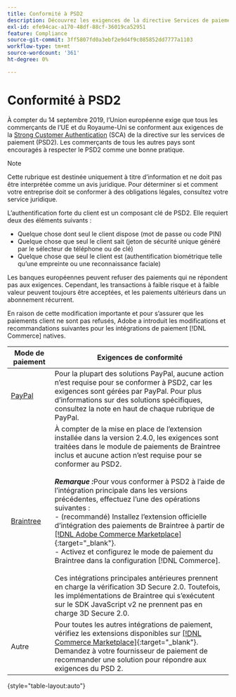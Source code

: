 ```yaml
---
title: Conformité à PSD2
description: Découvrez les exigences de la directive Services de paiement (PSD2) qui peuvent affecter votre boutique.
exl-id: efe94cac-a170-48df-88cf-36019ca52951
feature: Compliance
source-git-commit: 3ff5807fd0a3ebf2e9d4f9c085852dd7777a1103
workflow-type: tm+mt
source-wordcount: '361'
ht-degree: 0%

---
```


# Conformité à PSD2

À compter du 14 septembre 2019, l’Union européenne exige que tous les commerçants de l’UE et du Royaume-Uni se conforment aux exigences de la [Strong Customer Authentication](https://www.cardinalcommerce.com/content-hub/mandates/psd2-sca/understanding-psd2-sca) (SCA) de la directive sur les services de paiement (PSD2). Les commerçants de tous les autres pays sont encouragés à respecter le PSD2 comme une bonne pratique.

>[!NOTE]
>
>Cette rubrique est destinée uniquement à titre d’information et ne doit pas être interprétée comme un avis juridique. Pour déterminer si et comment votre entreprise doit se conformer à des obligations légales, consultez votre service juridique.

L’authentification forte du client est un composant clé de PSD2. Elle requiert deux des éléments suivants :

- Quelque chose dont seul le client dispose (mot de passe ou code PIN)
- Quelque chose que seul le client sait (jeton de sécurité unique généré par le sélecteur de téléphone ou de clé)
- Quelque chose que seul le client est (authentification biométrique telle qu’une empreinte ou une reconnaissance faciale)

Les banques européennes peuvent refuser des paiements qui ne répondent pas aux exigences. Cependant, les transactions à faible risque et à faible valeur peuvent toujours être acceptées, et les paiements ultérieurs dans un abonnement récurrent.

En raison de cette modification importante et pour s’assurer que les paiements client ne sont pas refusés, Adobe a introduit les modifications et recommandations suivantes pour les intégrations de paiement [!DNL Commerce] natives.

| Mode de paiement | Exigences de conformité |
|--- |--- |
| [PayPal](../stores-purchase/paypal.md) | Pour la plupart des solutions PayPal, aucune action n’est requise pour se conformer à PSD2, car les exigences sont gérées par PayPal. Pour plus d’informations sur des solutions spécifiques, consultez la note en haut de chaque rubrique de PayPal. |
| [Braintree](../stores-purchase/braintree.md) | À compter de la mise en place de l’extension installée dans la version 2.4.0, les exigences sont traitées dans le module de paiements de Braintree inclus et aucune action n’est requise pour se conformer au PSD2. <br /><br />**_Remarque :_**&#x200B;Pour vous conformer à PSD2 à l’aide de l’intégration principale dans les versions précédentes, effectuez l’une des opérations suivantes :<br/>- (recommandé) Installez l’extension officielle d’intégration des paiements de Braintree à partir de [[!DNL Adobe Commerce Marketplace]](https://marketplace.magento.com/catalogsearch/result/?q=braintree#q=braintree&idx=m2_cloud_prod_default_products&p=0&nR%5Bvisibility_search%5D%5B%3D%5D%5B0%5D=1){:target=&quot;_blank&quot;}.<br/> - Activez et configurez le mode de paiement du Braintree dans la configuration [!DNL Commerce].<br/><br/>Ces intégrations principales antérieures prennent en charge la vérification 3D Secure 2.0. Toutefois, les implémentations de Braintree qui s’exécutent sur le SDK JavaScript v2 ne prennent pas en charge 3D Secure 2.0. |
| Autre | Pour toutes les autres intégrations de paiement, vérifiez les extensions disponibles sur [[!DNL Commerce Marketplace]](https://marketplace.magento.com/extensions/payments-security/payment-integration.html?_ga=2.108129217.2105547619.1564067043-238341041.1564067043){:target=&quot;_blank&quot;}. Demandez à votre fournisseur de paiement de recommander une solution pour répondre aux exigences du PSD 2. |

{style="table-layout:auto"}
